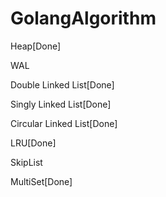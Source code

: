 # GolangAlgorithm

Heap[Done]

WAL

Double Linked List[Done]

Singly Linked List[Done]

Circular Linked List[Done]

LRU[Done]

SkipList

MultiSet[Done]
